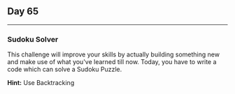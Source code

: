 ## Day 65
---
### Sudoku Solver

This challenge will improve your skills by actually building something new and make use of what you've learned till now. Today, you have to write a code which can solve a Sudoku Puzzle.

**Hint:** Use Backtracking